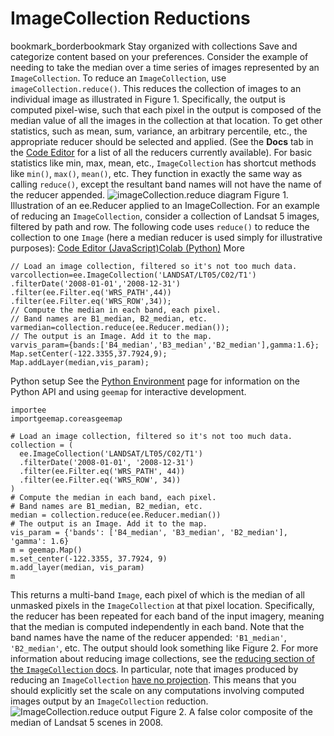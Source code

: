  
#  ImageCollection Reductions 
bookmark_borderbookmark Stay organized with collections  Save and categorize content based on your preferences.
Consider the example of needing to take the median over a time series of images represented by an `ImageCollection`. To reduce an `ImageCollection`, use `imageCollection.reduce()`. This reduces the collection of images to an individual image as illustrated in Figure 1. Specifically, the output is computed pixel-wise, such that each pixel in the output is composed of the median value of all the images in the collection at that location. To get other statistics, such as mean, sum, variance, an arbitrary percentile, etc., the appropriate reducer should be selected and applied. (See the **Docs** tab in the [Code Editor](https://code.earthengine.google.com) for a list of all the reducers currently available). For basic statistics like min, max, mean, etc., `ImageCollection` has shortcut methods like `min()`, `max()`, `mean()`, etc. They function in exactly the same way as calling `reduce()`, except the resultant band names will not have the name of the reducer appended.
![imageCollection.reduce diagram](https://developers.google.com/static/earth-engine/images/Reduce_ImageCollection.png) Figure 1. Illustration of an ee.Reducer applied to an ImageCollection. 
For an example of reducing an `ImageCollection`, consider a collection of Landsat 5 images, filtered by path and row. The following code uses `reduce()` to reduce the collection to one `Image` (here a median reducer is used simply for illustrative purposes):
[Code Editor (JavaScript)](https://developers.google.com/earth-engine/guides/reducers_image_collection#code-editor-javascript-sample)[Colab (Python)](https://developers.google.com/earth-engine/guides/reducers_image_collection#colab-python-sample) More
```
// Load an image collection, filtered so it's not too much data.
varcollection=ee.ImageCollection('LANDSAT/LT05/C02/T1')
.filterDate('2008-01-01','2008-12-31')
.filter(ee.Filter.eq('WRS_PATH',44))
.filter(ee.Filter.eq('WRS_ROW',34));
// Compute the median in each band, each pixel.
// Band names are B1_median, B2_median, etc.
varmedian=collection.reduce(ee.Reducer.median());
// The output is an Image. Add it to the map.
varvis_param={bands:['B4_median','B3_median','B2_median'],gamma:1.6};
Map.setCenter(-122.3355,37.7924,9);
Map.addLayer(median,vis_param);
```
Python setup
See the [ Python Environment](https://developers.google.com/earth-engine/guides/python_install) page for information on the Python API and using `geemap` for interactive development.
```
importee
importgeemap.coreasgeemap
```
```
# Load an image collection, filtered so it's not too much data.
collection = (
  ee.ImageCollection('LANDSAT/LT05/C02/T1')
  .filterDate('2008-01-01', '2008-12-31')
  .filter(ee.Filter.eq('WRS_PATH', 44))
  .filter(ee.Filter.eq('WRS_ROW', 34))
)
# Compute the median in each band, each pixel.
# Band names are B1_median, B2_median, etc.
median = collection.reduce(ee.Reducer.median())
# The output is an Image. Add it to the map.
vis_param = {'bands': ['B4_median', 'B3_median', 'B2_median'], 'gamma': 1.6}
m = geemap.Map()
m.set_center(-122.3355, 37.7924, 9)
m.add_layer(median, vis_param)
m
```

This returns a multi-band `Image`, each pixel of which is the median of all unmasked pixels in the `ImageCollection` at that pixel location. Specifically, the reducer has been repeated for each band of the input imagery, meaning that the median is computed independently in each band. Note that the band names have the name of the reducer appended: `'B1_median'`, `'B2_median'`, etc. The output should look something like Figure 2.
For more information about reducing image collections, see the [reducing section of the `ImageCollection` docs](https://developers.google.com/earth-engine/guides/ic_reducing). In particular, note that images produced by reducing an `ImageCollection` [have no projection](https://developers.google.com/earth-engine/guides/ic_reducing#composites-have-no-projection). This means that you should explicitly set the scale on any computations involving computed images output by an `ImageCollection` reduction.
![ImageCollection.reduce output](https://developers.google.com/static/earth-engine/images/Reducer_ImageCollection_median.png) Figure 2. A false color composite of the median of Landsat 5 scenes in 2008. 

